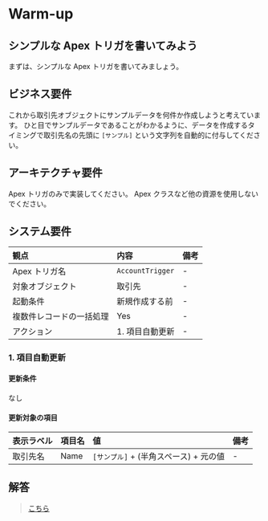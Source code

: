 # Warm-up

## シンプルな Apex トリガを書いてみよう

まずは、シンプルな Apex トリガを書いてみましょう。

## ビジネス要件

これから取引先オブジェクトにサンプルデータを何件か作成しようと考えています。
ひと目でサンプルデータであることがわかるように、データを作成するタイミングで取引先名の先頭に `[サンプル]` という文字列を自動的に付与してください。

## アーキテクチャ要件

Apex トリガのみで実装してください。
Apex クラスなど他の資源を使用しないでください。

## システム要件

| 観点                     | 内容             | 備考 |
| :----------------------- | :--------------- | :--- |
| Apex トリガ名            | `AccountTrigger` | -    |
| 対象オブジェクト         | 取引先           | -    |
| 起動条件                 | 新規作成する前   | -    |
| 複数件レコードの一括処理 | Yes              | -    |
| アクション               | 1. 項目自動更新  | -    |

### 1. 項目自動更新

#### 更新条件

なし

#### 更新対象の項目

| 表示ラベル | 項目名 | 値                                     | 備考 |
| :--------- | :----- | :------------------------------------- | :--- |
| 取引先名   | Name   | `[サンプル]` + (半角スペース) + 元の値 | -    |

## 解答

> [こちら](warm-up-answer.md)
